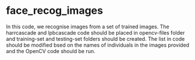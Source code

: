 # face_recog_images
In this code, we recognise images from a set of trained images. The harrcascade and lpbcascade code should be placed in opencv-files folder and training-set and testing-set folders should be created. The list in code should be modified bsed on the names of individuals in the images provided and the OpenCV code should be run.
